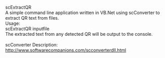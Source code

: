 scExtractQR<br>
A simple command line application written in VB.Net using scConverter to extract QR text from files.<br>
Usage:<br>
scExtractQR inputfile<br>
The extracted text from any detected QR will be output to the console.<br>
<br>
scConverter Description:<br>
http://www.softwarecompanions.com/scconverterdll.html
